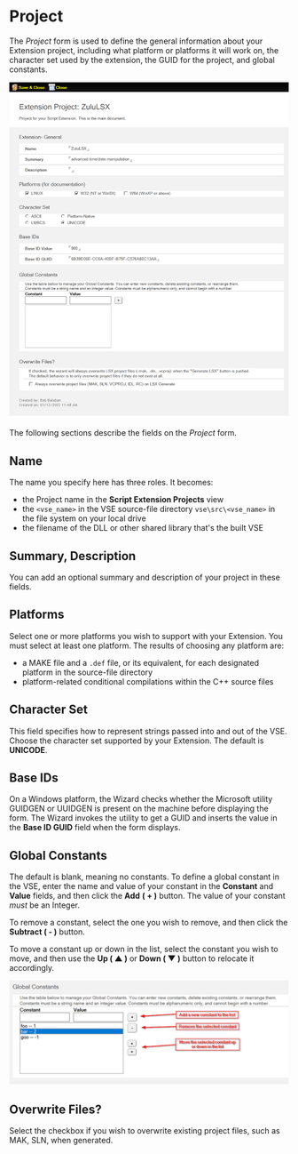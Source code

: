 # Project

The *Project* form is used to define the general information about your Extension project, including what platform or platforms it will work on, the character set used by the extension, the GUID for the project, and global constants.  

![VSID VSE Project Form](../../assets/images/howto/extension/vse_project.png)

The following sections describe the fields on the *Project* form.

## Name

The name you specify here has three roles. It becomes:

- the Project name in the **Script Extension Projects** view
- the `<vse_name>` in the VSE source-file directory `vse\src\<vse_name>` in the file system on your local drive
- the filename of the DLL or other shared library that's the built VSE

## Summary, Description

You can add an optional summary and description of your project in these fields. 

## Platforms

Select one or more platforms you wish to support with your Extension. You must select at least one platform. The results of choosing any platform are:

- a MAKE file and a `.def` file, or its equivalent, for each designated platform in the source-file directory
- platform-related conditional compilations within the C++ source files

## Character Set

This field specifies how to represent strings passed into and out of the VSE. Choose the character set supported by your Extension. The default is **UNICODE**.

## Base IDs

On a Windows platform, the Wizard checks whether the Microsoft utility GUIDGEN or UUIDGEN is present on the machine before displaying the form. The Wizard invokes the utility to get a GUID and inserts the value in the **Base ID GUID** field when the form displays.

## Global Constants

The default is blank, meaning no constants. To define a global constant in the VSE, enter the name and value of your constant in the **Constant** and **Value** fields, and then click the **Add** **( + )** button. The value of your constant *must* be an Integer.

To remove a constant, select the one you wish to remove, and then click the **Subtract ( - )** button.

To move a constant up or down in the list, select the constant you wish to move, and then use the **Up ( ▲ )** or **Down ( ▼ )** button to relocate it accordingly.

![VSE Project Form - Constants](../../assets/images/howto/extension/vse_project_const.png)

## Overwrite Files?

Select the checkbox if you wish to overwrite existing project files, such as MAK, SLN, when generated.